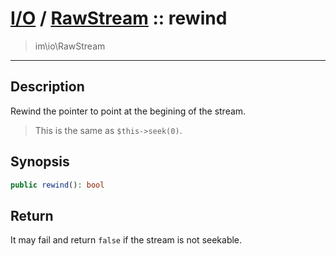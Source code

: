 # [I/O](io.md) / [RawStream](io-RawStream.md) :: rewind
 > im\io\RawStream
____

## Description
Rewind the pointer to point at the begining of the stream.

 > This is the same as `$this->seek(0)`.  

## Synopsis
```php
public rewind(): bool
```

## Return
It may fail and return `false` if the stream is not seekable.

